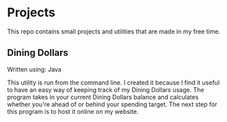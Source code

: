# Projects
This repo contains small projects and utilities that are made in my free time. 

## Dining Dollars

Written using: Java

This utility is run from the command line. I created it because I find it useful to have an easy way of keeping track of my Dining Dollars usage. The program takes in your current Dining Dollars balance and calculates whether you're ahead of or behind your spending target. The next step for this program is to host it online on my website.
